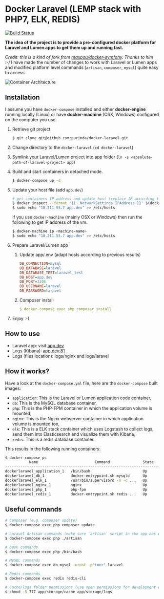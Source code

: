 # Docker Laravel (LEMP stack with PHP7, ELK, REDIS)

[![Build Status](https://travis-ci.org/purinda/docker-laravel.svg?branch=master)](https://travis-ci.org/purinda/docker-laravel)

**The idea of the project is to provide a pre-configured docker platform for Laravel and Lumen apps to get them up and running fast.**

*Credit: this is a kind of fork from [maxpou/docker-symfony](https://github.com/maxpou/docker-symfony). Thanks to him :-)* 
I have made the number of changes to work with Laravel or Lumen apps and modified platform level commands (`artisan`, `composer`, `mysql`) quite easy to access.

![Container Architecture](https://raw.githubusercontent.com/purinda/docker-laravel/master/docs/container-architecture.png)

## Installation

I assume you have `docker-compose` installed and either **docker-engine** running locally (Linux) or have **docker-machine** (OSX, Windows) 
configured on the computer you use.

1. Retrieve git project

    ```bash
    $ git clone git@github.com:purinda/docker-laravel.git
    ```

2. Change directory to the `docker-laravel` (`cd docker-laravel`)

3. Symlink your Laravel/Lumen project into app folder (`ln -s <absolute-path-of-laravel-project> app`)

4. Build and start containers in detached mode.

    ```bash
    $ docker-compose up -d
    ```

5. Update your host file (add `app.dev`)

    ```bash
    # get containers IP address and update host (replace IP according to your configuration )
    $ docker inspect --format '{{ .NetworkSettings.IPAddress }}' $(docker ps -f name=nginx -q)
    $ sudo echo "10.211.55.7 app.dev" >> /etc/hosts
    ```

    If you use `docker-machine` (mainly OSX or Windows) then run the following to get IP address of the vm. 

    ```bash
    $ docker-machine ip <machine-name> 
    $ sudo echo "10.211.55.7 app.dev" >> /etc/hosts
    ```


6. Prepare Laravel/Lumen app
    1. Update app/.env (adapt hosts according to previous results)

        ```ini
        DB_CONNECTION=mysql
        DB_DATABASE=laravel
        DB_DATABASE_TEST=laravel_test
        DB_HOST=app.dev
        DB_PORT=3306
        DB_USERNAME=laravel
        DB_PASSWORD=laravel
        ```

    2. Composer install

        ```yml
        $ docker-compose exec php composer install
        ```

7. Enjoy :-)

## How to use

* Laravel app: visit [app.dev](http://app.dev)  
* Logs (Kibana): [app.dev:81](http://app.dev:81)
* Logs (files location): logs/nginx and logs/laravel

## How it works?

Have a look at the `docker-compose.yml` file, here are the `docker-compose` built images:

* `application`: This is the Laravel or Lumen application code container,
* `db`: This is the MySQL database container,
* `php`: This is the PHP-FPM container in which the application volume is mounted,
* `nginx`: This is the Nginx webserver container in which application volume is mounted too,
* `elk`: This is a ELK stack container which uses Logstash to collect logs, send them into Elasticsearch and visualize them with Kibana,
* `redis`: This is a redis database container.

This results in the following running containers:

```bash
$ docker-compose ps
           Name                          Command               State              Ports
--------------------------------------------------------------------------------------------------
dockerlaravel_application_1   /bin/bash                        Up
dockerlaravel_db_1            docker-entrypoint.sh mysqld      Up      0.0.0.0:3306->3306/tcp
dockerlaravel_elk_1           /usr/bin/supervisord -n -c ...   Up      0.0.0.0:81->80/tcp
dockerlaravel_nginx_1         nginx                            Up      443/tcp, 0.0.0.0:80->80/tcp
dockerlaravel_php_1           php-fpm                          Up      9000/tcp
dockerlaravel_redis_1         docker-entrypoint.sh redis ...   Up      0.0.0.0:6379->6379/tcp   
```

## Useful commands

```bash
# Composer (e.g. composer update)
$ docker-compose exec php composer update

# Laravel Artisan commands (make sure `artisan` script in the app has executable permissions bit set)
$ docker-compose exec php ./artisan

# bash commands
$ docker-compose exec php /bin/bash

# MySQL commands
$ docker-compose exec db mysql -uroot -p"toor" laravel

# Redis commands
$ docker-compose exec redis redis-cli

# Cache/logs folder permissions (use open permissions for development only)
$ chmod -R 777 app/storage/cache app/storage/logs

```
